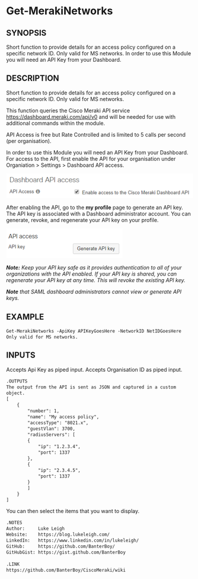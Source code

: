 # Get-MerakiNetworks

## SYNOPSIS

Short function to provide details for an access policy configured on a specific network ID. Only valid for MS networks.
In order to use this Module you will need an API Key from your Dashboard.

## DESCRIPTION

Short function to provide details for an access policy configured on a specific network ID. Only valid for MS networks.

This function queries the Cisco Meraki API service <https://dashboard.meraki.com/api/v0> and will be needed for use with additional
commands within the module.

API Access is free but Rate Controlled and is limited to 5 calls per second (per organisation).

In order to use this Module you will need an API Key from your Dashboard. For access to the API, first enable the API for your
organisation under Organiation > Settings > Dashboard API access.

![Enable API Access](/assets/images/EnableAPIAccess.png)

After enabling the API, go to the **my profile** page to generate an API key. The API key is associated with a Dashboard administrator account. You can generate, revoke, and regenerate your API key on your profile.

![Generate API Key](/assets/images/GenerateKey.png)

****Note:*** Keep your API key safe as it provides authentication to all of your organizations with the API enabled. If your API key is shared, you can regenerate your API key at any time. This will revoke the existing API key.*

****Note*** that SAML dashboard administrators cannot view or generate API keys.*

## EXAMPLE

    Get-MerakiNetworks -ApiKey APIKeyGoesHere -NetworkID NetIDGoesHere
    Only valid for MS networks.

## INPUTS

Accepts Api Key as piped input.
Accepts Organisation ID as piped input.

    .OUTPUTS
    The output from the API is sent as JSON and captured in a custom object.
    [
        {
            "number": 1,
            "name": "My access policy",
            "accessType": "8021.x",
            "guestVlan": 3700,
            "radiusServers": [
            {
                "ip": "1.2.3.4",
                "port": 1337
            },
            {
                "ip": "2.3.4.5",
                "port": 1337
            }
            ]
        }
    ]

You can then select the items that you want to display.

    .NOTES
    Author:     Luke Leigh
    Website:    https://blog.lukeleigh.com/
    LinkedIn:   https://www.linkedin.com/in/lukeleigh/
    GitHub:     https://github.com/BanterBoy/
    GitHubGist: https://gist.github.com/BanterBoy

    .LINK
    https://github.com/BanterBoy/CiscoMeraki/wiki
